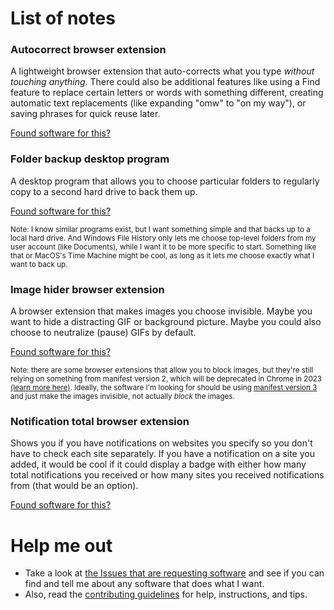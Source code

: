 # List of notes

### Autocorrect browser extension
A lightweight browser extension that auto-corrects what you type _without touching anything_. There could also be additional features like using a Find feature to replace certain letters or words with something different, creating automatic text replacements (like expanding "omw" to "on my way"), or saving phrases for quick reuse later.

[Found software for this?](https://github.com/DNin01/my-notebook/issues/1)

### Folder backup desktop program
A desktop program that allows you to choose particular folders to regularly copy to a second hard drive to back them up.

[Found software for this?](https://github.com/DNin01/my-notebook/issues/3)

<sup>Note: I know similar programs exist, but I want something simple and that backs up to a local hard drive. And Windows File History only lets me choose top-level folders from my user account (like Documents), while I want it to be more specific to start. Something like that or MacOS's Time Machine might be cool, as long as it lets me choose exactly what I want to back up.</sup>

### Image hider browser extension
A browser extension that makes images you choose invisible. Maybe you want to hide a distracting GIF or background picture. Maybe you could also choose to neutralize (pause) GIFs by default.

[Found software for this?](https://github.com/DNin01/my-notebook/issues/2)

<sup>Note: there are some browser extensions that allow you to block images, but they're still relying on something from manifest version 2, which will be deprecated in Chrome in 2023 [(learn more here)](https://developer.chrome.com/docs/extensions/mv3/mv2-sunset/). Ideally, the software I'm looking for should be using [manifest version 3](https://github.com/GoogleChrome/chrome-extensions-samples/blob/c2439aa243222d1fcb50806a2e92776b9066a0f4/examples/hello-world/manifest.json#L4) and just make the images invisible, not actually _block_ the images.</sup>

### Notification total browser extension
Shows you if you have notifications on websites you specify so you don't have to check each site separately. If you have a notification on a site you added, it would be cool if it could display a badge with either how many total notifications you received or how many sites you received notifications from (that would be an option).

[Found software for this?](https://github.com/DNin01/my-notebook/issues/4)

# Help me out

- Take a look at [the Issues that are requesting software](https://github.com/DNin01/my-notebook/issues?q=is%3Aissue+is%3Aopen+label%3A%22software+request%22) and see if you can find and tell me about any software that does what I want.
- Also, read the [contributing guidelines](https://github.com/DNin01/my-notebook/blob/main/CONTRIBUTING.md) for help, instructions, and tips.

